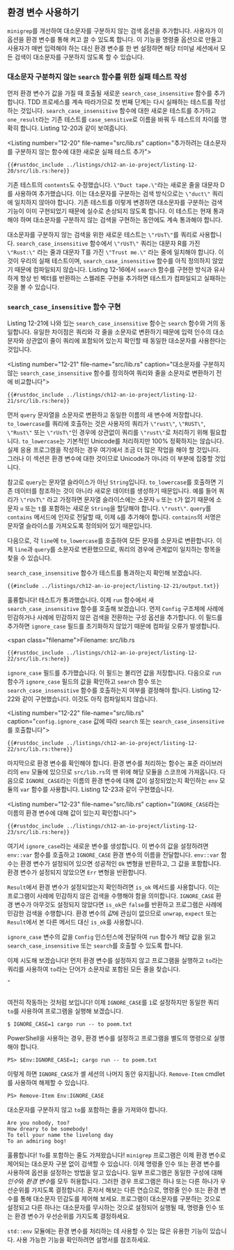 ## 환경 변수 사용하기

`minigrep`를 개선하여 대소문자를 구분하지 않는 검색 옵션을 추가합니다. 사용자가 이 옵션을 환경 변수를 통해 켜고 끌 수 있도록 합니다. 이 기능을 명령줄 옵션으로 만들고 사용자가 매번 입력해야 하는 대신 환경 변수를 한 번 설정하면 해당 터미널 세션에서 모든 검색이 대소문자를 구분하지 않도록 할 수 있습니다.

### 대소문자 구분하지 않는 `search` 함수를 위한 실패 테스트 작성

먼저 환경 변수가 값을 가질 때 호출될 새로운 `search_case_insensitive` 함수를 추가합니다. TDD 프로세스를 계속 따라가므로 첫 번째 단계는 다시 실패하는 테스트를 작성하는 것입니다. `search_case_insensitive` 함수에 대한 새로운 테스트를 추가하고 `one_result`라는 기존 테스트를 `case_sensitive`로 이름을 바꿔 두 테스트의 차이를 명확히 합니다. Listing 12-20과 같이 보여줍니다.

<Listing number=\"12-20\" file-name=\"src/lib.rs\" caption=\"추가하려는 대소문자를 구분하지 않는 함수에 대한 새로운 실패 테스트 추가\">

```rust,ignore,does_not_compile
{{#rustdoc_include ../listings/ch12-an-io-project/listing-12-20/src/lib.rs:here}}
```

</Listing>

기존 테스트의 `contents`도 수정했습니다. `\"Duct tape.\"`라는 새로운 줄을 대문자 D를 사용하여 추가했습니다. 이는 대소문자를 구분하는 검색 방식으로는 `\"duct\"` 쿼리에 일치하지 않아야 합니다. 기존 테스트를 이렇게 변경하면 대소문자를 구분하는 검색 기능이 이미 구현되었기 때문에 실수로 손상되지 않도록 합니다. 이 테스트는 현재 통과해야 하며 대소문자를 구분하지 않는 검색을 구현하는 동안에도 계속 통과해야 합니다.

대소문자를 구분하지 않는 검색을 위한 새로운 테스트는 `\"rUsT\"`를 쿼리로 사용합니다. `search_case_insensitive` 함수에서 `\"rUsT\"` 쿼리는 대문자 R를 가진 `\"Rust:\"` 라는 줄과 대문자 T를 가진 `\"Trust me.\"` 라는 줄에 일치해야 합니다. 이것이 우리의 실패 테스트이며, `search_case_insensitive` 함수를 아직 정의하지 않았기 때문에 컴파일되지 않습니다. Listing 12-16에서 `search` 함수를 구현한 방식과 유사하게 항상 빈 벡터를 반환하는 스켈레톤 구현을 추가하면 테스트가 컴파일되고 실패하는 것을 볼 수 있습니다.

### `search_case_insensitive` 함수 구현

Listing 12-21에 나와 있는 `search_case_insensitive` 함수는 `search` 함수와 거의 동일합니다. 유일한 차이점은 쿼리와 각 줄을 소문자로 변환하기 때문에 입력 인수의 대소문자와 상관없이 줄이 쿼리에 포함되어 있는지 확인할 때 동일한 대소문자를 사용한다는 것입니다.

<Listing number=\"12-21\" file-name=\"src/lib.rs\" caption=\"대소문자를 구분하지 않는 `search_case_insensitive` 함수를 정의하여 쿼리와 줄을 소문자로 변환하기 전에 비교합니다\">

```rust,noplayground
{{#rustdoc_include ../listings/ch12-an-io-project/listing-12-21/src/lib.rs:here}}
```

</Listing>

먼저 `query` 문자열을 소문자로 변환하고 동일한 이름의 새 변수에 저장합니다. `to_lowercase`를 쿼리에 호출하는 것은 사용자의 쿼리가 `\"rust\"`, `\"RUST\"`, `\"Rust\"` 또는 `\"rUsT\"`인 경우에 상관없이 쿼리를 `\"rust\"`로 처리하기 위해 필요합니다. `to_lowercase`는 기본적인 Unicode를 처리하지만 100% 정확하지는 않습니다. 실제 응용 프로그램을 작성하는 경우 여기에서 조금 더 많은 작업을 해야 할 것입니다. 그러나 이 섹션은 환경 변수에 대한 것이므로 Unicode가 아니라 이 부분에 집중할 것입니다.

참고로 `query`는 문자열 슬라이스가 아닌 `String`입니다. `to_lowercase`를 호출하면 기존 데이터를 참조하는 것이 아니라 새로운 데이터를 생성하기 때문입니다. 예를 들어 쿼리가 `\"rUsT\"` 라고 가정하면 문자열 슬라이스에는 소문자 `u` 또는 `t`가 없기 때문에 소문자 `u` 또는 `t`를 포함하는 새로운 `String`을 할당해야 합니다. `\"rust\"`. `query`를 `contains` 메서드에 인자로 전달할 때, 이제 `&`를 추가해야 합니다. `contains`의 서명은 문자열 슬라이스를 가져오도록 정의되어 있기 때문입니다.

다음으로, 각 `line`에 `to_lowercase`를 호출하여 모든 문자를 소문자로 변환합니다. 이제 `line`과 `query`를 소문자로 변환했으므로, 쿼리의 경우에 관계없이 일치하는 항목을 찾을 수 있습니다.

`search_case_insensitive` 함수가 테스트를 통과하는지 확인해 보겠습니다.

```console
{{#include ../listings/ch12-an-io-project/listing-12-21/output.txt}}
```

훌륭합니다! 테스트가 통과했습니다. 이제 `run` 함수에서 새 `search_case_insensitive` 함수를 호출해 보겠습니다. 먼저 `Config` 구조체에 사례에 민감하거나 사례에 민감하지 않은 검색을 전환하는 구성 옵션을 추가합니다. 이 필드를 추가하면 `ignore_case` 필드를 초기화하지 않았기 때문에 컴파일 오류가 발생합니다.

<span class=\"filename\">Filename: src/lib.rs</span>

```rust,ignore,does_not_compile
{{#rustdoc_include ../listings/ch12-an-io-project/listing-12-22/src/lib.rs:here}}
```

`ignore_case` 필드를 추가했습니다. 이 필드는 불리언 값을 저장합니다. 다음으로 `run` 함수가 `ignore_case` 필드의 값을 확인하고 `search` 함수 또는 `search_case_insensitive` 함수를 호출하는지 여부를 결정해야 합니다. Listing 12-22와 같이 구현했습니다. 이것도 아직 컴파일되지 않습니다.

<Listing number=\"12-22\" file-name=\"src/lib.rs\" caption=\"`config.ignore_case` 값에 따라 `search` 또는 `search_case_insensitive`를 호출합니다\">

```rust,ignore,does_not_compile
{{#rustdoc_include ../listings/ch12-an-io-project/listing-12-22/src/lib.rs:there}}
```

</Listing>

마지막으로 환경 변수를 확인해야 합니다. 환경 변수를 처리하는 함수는 표준 라이브러리의 `env` 모듈에 있으므로 `src/lib.rs`의 맨 위에 해당 모듈을 스코프에 가져옵니다. 다음으로 `IGNORE_CASE`라는 이름의 환경 변수에 대해 값이 설정되었는지 확인하는 `env` 모듈의 `var` 함수를 사용합니다. Listing 12-23과 같이 구현했습니다.

<Listing number=\"12-23\" file-name=\"src/lib.rs\" caption=\"`IGNORE_CASE`라는 이름의 환경 변수에 대해 값이 있는지 확인합니다\">

```rust,noplayground
{{#rustdoc_include ../listings/ch12-an-io-project/listing-12-23/src/lib.rs:here}}
```

</Listing>

여기서 `ignore_case`라는 새로운 변수를 생성합니다. 이 변수의 값을 설정하려면 `env::var` 함수를 호출하고 `IGNORE_CASE` 환경 변수의 이름을 전달합니다. `env::var` 함수는 환경 변수가 설정되어 있으면 성공적인 `Ok` 변형을 반환하고, 그 값을 포함합니다. 환경 변수가 설정되지 않았으면 `Err` 변형을 반환합니다.

`Result`에서 환경 변수가 설정되었는지 확인하려면 `is_ok` 메서드를 사용합니다. 이는 프로그램이 사례에 민감하지 않은 검색을 수행해야 함을 의미합니다. `IGNORE_CASE` 환경 변수가 아무것도 설정되지 않았다면 `is_ok`은 `false`를 반환하고 프로그램은 사례에 민감한 검색을 수행합니다. 환경 변수의 *값*에 관심이 없으므로 `unwrap`, `expect` 또는 `Result`에서 본 다른 메서드 대신 `is_ok`를 사용합니다.

`ignore_case` 변수의 값을 `Config` 인스턴스에 전달하여 `run` 함수가 해당 값을 읽고 `search_case_insensitive` 또는 `search`를 호출할 수 있도록 합니다.

이제 시도해 보겠습니다! 먼저 환경 변수를 설정하지 않고 프로그램을 실행하고 `to`라는 쿼리를 사용하여 `to`라는 단어가 소문자로 포함된 모든 줄을 찾습니다.

```console
"


``````

여전히 작동하는 것처럼 보입니다! 이제 `IGNORE_CASE`를 `1`로 설정하지만 동일한 쿼리 `to`를 사용하여 프로그램을 실행해 보겠습니다.

```console
$ IGNORE_CASE=1 cargo run -- to poem.txt
```

PowerShell을 사용하는 경우, 환경 변수를 설정하고 프로그램을 별도의 명령으로 실행해야 합니다.

```console
PS> $Env:IGNORE_CASE=1; cargo run -- to poem.txt
```

이렇게 하면 `IGNORE_CASE`가 셸 세션의 나머지 동안 유지됩니다. `Remove-Item` cmdlet를 사용하여 해제할 수 있습니다.

```console
PS> Remove-Item Env:IGNORE_CASE
```

대소문자를 구분하지 않고 `to`를 포함하는 줄을 가져와야 합니다.

<!-- manual-regeneration
cd listings/ch12-an-io-project/listing-12-23
IGNORE_CASE=1 cargo run -- to poem.txt
can't extract because of the environment variable
-->

```console
Are you nobody, too?
How dreary to be somebody!
To tell your name the livelong day
To an admiring bog!
```

훌륭합니다! `To`를 포함하는 줄도 가져왔습니다! `minigrep` 프로그램은 이제 환경 변수로 제어되는 대소문자 구분 없이 검색할 수 있습니다. 이제 명령줄 인수 또는 환경 변수를 사용하여 옵션을 설정하는 방법을 알고 있습니다. 일부 프로그램은 동일한 구성에 대해 *인수*와 *환경 변수*를 모두 허용합니다. 그러한 경우 프로그램은 하나 또는 다른 하나가 우선순위를 가지도록 결정합니다. 혼자서 해보는 다른 연습으로, 명령줄 인수 또는 환경 변수를 통해 대소문자 민감도를 제어해 보세요. 프로그램이 대소문자를 구분하는 것으로 설정되고 다른 하나는 대소문자를 무시하는 것으로 설정되어 실행될 때, 명령줄 인수 또는 환경 변수가 우선순위를 가지도록 결정하세요.

`std::env` 모듈에는 환경 변수를 처리하는 데 사용할 수 있는 많은 유용한 기능이 있습니다. 사용 가능한 기능을 확인하려면 설명서를 참조하세요.
